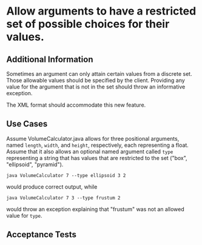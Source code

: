 # Allow arguments to have a restricted set of possible choices for their values.

## Additional Information

Sometimes an argument can only attain certain values from a discrete set. Those allowable values should be specified by the client. Providing any value for the argument that is not in the set should throw an informative exception.

The XML format should accommodate this new feature.

## Use Cases

Assume VolumeCalculator.java allows for three positional arguments, named `length`, `width`, and `height`, respectively, each representing a float. Assume that it also allows an optional named argument called `type` representing a string that has values that are restricted to the set ("box", "ellipsoid", "pyramid").

    java VolumeCalculator 7 --type ellipsoid 3 2

would produce correct output, while

    java VolumeCalculator 7 3 --type frustum 2
    
would throw an exception explaining that "frustum" was not an allowed value for `type`.
    
## Acceptance Tests

